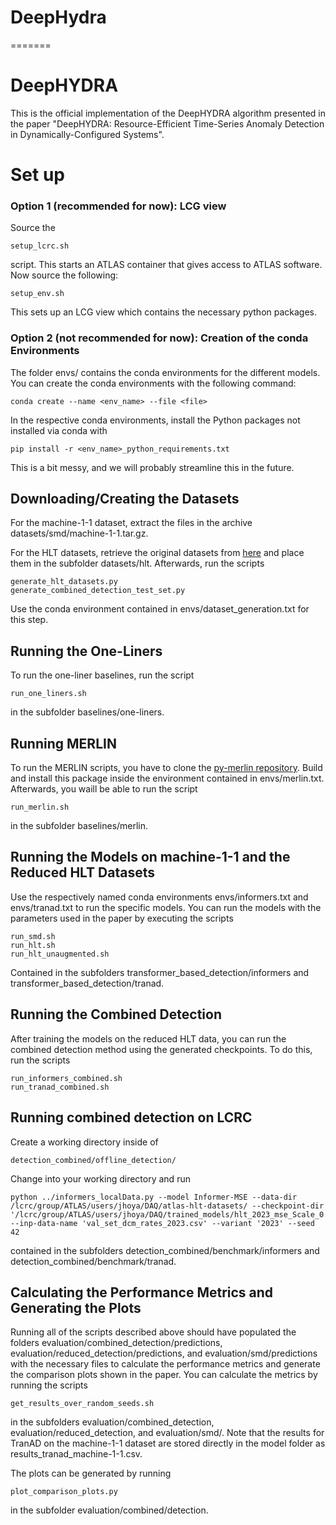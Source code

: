 # DeepHydra
=======

# DeepHYDRA
This is the official implementation of the DeepHYDRA algorithm presented in the paper "DeepHYDRA: Resource-Efficient Time-Series Anomaly Detection in Dynamically-Configured Systems".

# Set up

### Option 1 (recommended for now): LCG view
Source the 
```
setup_lcrc.sh
```
script. This starts an ATLAS container that gives access to ATLAS
software. 
Now source the following:
```
setup_env.sh
```
This sets up an LCG view which contains the necessary
python packages.

### Option 2 (not recommended for now): Creation of the conda Environments
The folder envs/ contains the conda environments for the different models.
You can create the conda environments with the following command:  

```
conda create --name <env_name> --file <file>  
```
In the respective conda environments, install the Python packages not installed via conda with  

```
pip install -r <env_name>_python_requirements.txt  
```
This is a bit messy, and we will probably streamline this in the future.

## Downloading/Creating the Datasets
For the machine-1-1 dataset, extract the files in the archive datasets/smd/machine-1-1.tar.gz.

For the HLT datasets, retrieve the original datasets from [here](https://zenodo.org/record/7908064) and place them in the subfolder datasets/hlt.
Afterwards, run the scripts  

```
generate_hlt_datasets.py  
generate_combined_detection_test_set.py  
```
Use the conda environment contained in envs/dataset_generation.txt for this step.


## Running the One-Liners
To run the one-liner baselines, run the script  

```
run_one_liners.sh  
```
in the subfolder baselines/one-liners.

## Running MERLIN
To run the MERLIN scripts, you have to clone the [py-merlin repository](https://gitlab.com/dlr-dw/py-merlin.git).
Build and install this package inside the environment contained in envs/merlin.txt.
Afterwards, you waill be able to run the script  

```
run_merlin.sh  
```

in the subfolder baselines/merlin.

## Running the Models on machine-1-1 and the Reduced HLT Datasets
Use the respectively named conda environments envs/informers.txt and envs/tranad.txt to run the specific models.
You can run the models with the parameters used in the paper by executing the scripts  

```
run_smd.sh  
run_hlt.sh  
run_hlt_unaugmented.sh  
```

Contained in the subfolders transformer_based_detection/informers and transformer_based_detection/tranad.

## Running the Combined Detection
After training the models on the reduced HLT data, you can run the combined detection method using the generated checkpoints.
To do this, run the scripts  

```
run_informers_combined.sh  
run_tranad_combined.sh  
```

## Running combined detection on LCRC

Create a working directory inside of 
```
detection_combined/offline_detection/
```

Change into your working directory and run

```
python ../informers_localData.py --model Informer-MSE --data-dir /lcrc/group/ATLAS/users/jhoya/DAQ/atlas-hlt-datasets/ --checkpoint-dir '/lcrc/group/ATLAS/users/jhoya/DAQ/trained_models/hlt_2023_mse_Scale_0.8_1.0_Scale_APP_0.8_1.0_0.01_0.05_0.05_rel_size_1.0_ratio_0.25_seed_192/' --inp-data-name 'val_set_dcm_rates_2023.csv' --variant '2023' --seed 42
```

contained in the subfolders detection_combined/benchmark/informers and detection_combined/benchmark/tranad.

## Calculating the Performance Metrics and Generating the Plots
Running all of the scripts described above should have populated the folders evaluation/combined_detection/predictions, evaluation/reduced_detection/predictions, and evaluation/smd/predictions with the necessary files to calculate the performance metrics and generate the comparison plots shown in the paper.
You can calculate the metrics by running the scripts  

```
get_results_over_random_seeds.sh  
```

in the subfolders evaluation/combined_detection, evaluation/reduced_detection, and evaluation/smd/.
Note that the results for TranAD on the machine-1-1 dataset are stored directly in the model folder as results_tranad_machine-1-1.csv.

The plots can be generated by running  

```
plot_comparison_plots.py  
```

in the subfolder evaluation/combined/detection.

